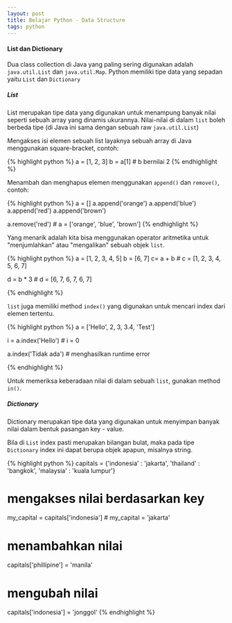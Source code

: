 ```yaml
---
layout: post
title: Belajar Python - Data Structure
tags: python
---
```


#### List dan Dictionary

Dua class collection di Java yang paling sering digunakan adalah `java.util.List` dan `java.util.Map`. Python memiliki tipe data yang sepadan yaitu `List` dan `Dictionary`

##### List

List merupakan tipe data yang digunakan untuk menampung banyak nilai seperti sebuah array yang dinamis ukurannya. Nilai-nilai di dalam `list` boleh berbeda tipe (di Java ini sama dengan sebuah raw `java.util.List`)

Mengakses isi elemen sebuah list layaknya sebuah array di Java menggunakan square-bracket, contoh:

{% highlight python %}
a = [1, 2, 3]
b = a[1]          # b bernilai 2
{% endhighlight %}

Menambah dan menghapus elemen menggunakan `append()` dan `remove()`, contoh:

{% highlight python %}
a = []
a.append('orange')
a.append('blue')
a.append('red')
a.append('brown')

a.remove('red')        # a = ['orange', 'blue', 'brown']
{% endhighlight %}

Yang menarik adalah kita bisa menggunakan operator aritmetika untuk "menjumlahkan" atau "mengalikan" sebuah objek `list`.

{% highlight python %}
a = [1, 2, 3, 4, 5]
b = [6, 7]
c= a + b               # c = [1, 2, 3, 4, 5, 6, 7]

d = b * 3              # d = [6, 7, 6, 7, 6, 7]

{% endhighlight %}

`list` juga memiliki method `index()` yang digunakan untuk mencari index dari elemen tertentu.

{% highlight python %}
a = ['Hello', 2, 3, 3.4, 'Test']

i = a.index('Hello')           # i = 0

a.index('Tidak ada')           # menghasilkan runtime error

{% endhighlight %}

Untuk memeriksa keberadaan nilai di dalam sebuah `list`, gunakan method `in()`.

##### Dictionary

Dictionary merupakan tipe data yang digunakan untuk menyimpan banyak nilai dalam bentuk pasangan key - value.

Bila di `List` index pasti merupakan bilangan bulat, maka pada tipe `Dictionary` index ini dapat berupa objek apapun, misalnya string.

{% highlight python %}
capitals =  {'indonesia' : 'jakarta', 'thailand' : 'bangkok', 'malaysia' : 'kuala lumpur'}

# mengakses nilai berdasarkan key
my_capital = capitals['indonesia']       # my_capital = 'jakarta'

# menambahkan nilai
capitals['phillipine'] = 'manila'

# mengubah nilai
capitals['indonesia'] = 'jonggol'
{% endhighlight %}